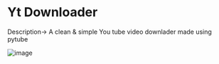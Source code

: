 # Yt Downloader

Description-> A clean & simple You tube video downlader made using pytube

![image](https://github.com/10Sumedh01/yt-downloader/assets/105124883/132b4d38-5fc3-4f46-a258-6fa5ce7dcf26)



